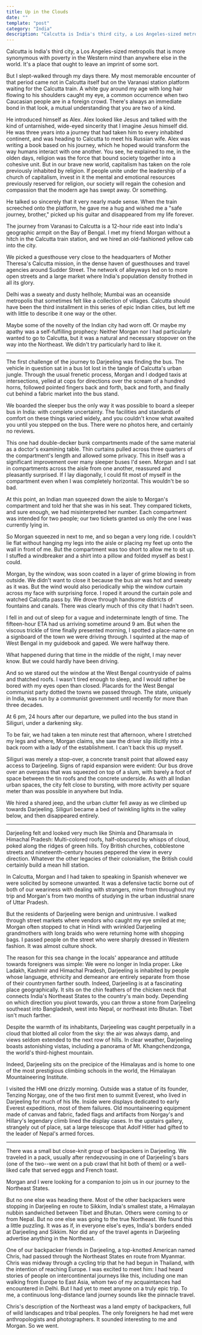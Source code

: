 ```yaml
---
title: Up in the Clouds
date: ""
template: "post"
category: "India"
description: "Calcutta is India's third city, a Los Angeles-sized metropolis that is more synonymous with poverty in the Western mind than anywhere else in the world. ..."
---
```


Calcutta is India's third city, a Los Angeles-sized metropolis that is more synonymous with poverty in the Western mind than anywhere else in the world. It's a place that ought to leave an imprint of some sort.
 
But I slept-walked through my days there. My most memorable encounter of that period came not in Calcutta itself but on the Varanasi station platform waiting for the Calcutta train. A white guy around my age with long hair flowing to his shoulders caught my eye, a common occurrence when two Caucasian people are in a foreign crowd. There's always an immediate bond in that look, a mutual understanding that you are two of a kind.
 
He introduced himself as Alex. Alex looked like Jesus and talked with the kind of untarnished, wide-eyed sincerity that I imagine Jesus himself did. He was three years into a journey that had taken him to every inhabited continent, and was heading to Calcutta to meet his Russian wife. Alex was writing a book based on his journey, which he hoped would transform the way humans interact with one another. You see, he explained to me, in the olden days, religion was the force that bound society together into a cohesive unit. But in our brave new world, capitalism has taken on the role previously inhabited by religion. If people unite under the leadership of a church of capitalism, invest in it the mental and emotional resources previously reserved for religion, our society will regain the cohesion and compassion that the modern age has swept away. Or something.
 
He talked so sincerely that it very nearly made sense. When the train screeched onto the platform, he gave me a hug and wished me a "safe journey, brother," picked up his guitar and disappeared from my life forever.
 
The journey from Varanasi to Calcutta is a 12-hour ride east into India's geographic armpit on the Bay of Bengal. I met my friend Morgan without a hitch in the Calcutta train station, and we hired an old-fashioned yellow cab into the city.
 
We picked a guesthouse very close to the headquarters of Mother Theresa's Calcutta mission, in the dense haven of guesthouses and travel agencies around Sudder Street. The network of alleyways led on to more open streets and a large market where India's population density frothed in all its glory.
 
Delhi was a sweaty and dusty hellhole; Mumbai was an oceanside metropolis that sometimes felt like a collection of villages. Calcutta should have been the third installment in this series of epic Indian cities, but left me with little to describe it one way or the other.
 
Maybe some of the novelty of the Indian city had worn off. Or maybe my apathy was a self-fulfilling prophecy: Neither Morgan nor I had particularly wanted to go to Calcutta, but it was a natural and necessary stopover on the way into the Northeast. We didn't try particularly hard to like it.
 
* * *
 
The first challenge of the journey to Darjeeling was finding the bus. The vehicle in question sat in a bus lot lost in the tangle of Calcutta's urban jungle. Through the usual frenetic process, Morgan and I dodged taxis at intersections, yelled at cops for directions over the scream of a hundred horns, followed pointed fingers back and forth, back and forth, and finally cut behind a fabric market into the bus stand.
 
We boarded the sleeper bus the only way it was possible to board a sleeper bus in India: with complete uncertainty. The facilities and standards of comfort on these things varied widely, and you couldn't know what awaited you until you stepped on the bus. There were no photos here, and certainly no reviews.
 
This one had double-decker bunk compartments made of the same material as a doctor's examining table. Thin curtains pulled across three quarters of the compartment's length and allowed some privacy. This in itself was a significant improvement over many sleeper buses I'd seen. Morgan and I sat in compartments across the aisle from one another, reassured and pleasantly surprised. If I lay diagonally, I could fit most of myself in the compartment even when I was completely horizontal. This wouldn't be so bad.
 
At this point, an Indian man squeezed down the aisle to Morgan's compartment and told her that she was in his seat. They compared tickets, and sure enough, we had misinterpreted her number. Each compartment was intended for two people; our two tickets granted us only the one I was currently lying in.
 
So Morgan squeezed in next to me, and so began a very long ride. I couldn't lie flat without hanging my legs into the aisle or placing my feet up onto the wall in front of me. But the compartment was too short to allow me to sit up. I stuffed a windbreaker and a shirt into a pillow and folded myself as best I could.
 
Morgan, by the window, was soon coated in a layer of grime blowing in from outside. We didn't want to close it because the bus air was hot and sweaty as it was. But the wind would also periodically whip the window curtain across my face with surprising force. I roped it around the curtain pole and watched Calcutta pass by. We drove through handsome districts of fountains and canals. There was clearly much of this city that I hadn't seen.
 
I fell in and out of sleep for a vague and indeterminate length of time. The fifteen-hour ETA had us arriving sometime around 9 am. But when the viscous trickle of time finally presented morning, I spotted a place-name on a signboard of the town we were driving through. I squinted at the map of West Bengal in my guidebook and gaped. We were halfway there.
 
What happened during that time in the middle of the night, I may never know. But we could hardly have been driving.
 
And so we stared out the window at the West Bengal countryside of palms and thatched roofs. I wasn't tired enough to sleep, and I would rather be bored with my eyes open than closed.  Placards for the West Bengal communist party dotted the towns we passed through. The state, uniquely in India, was run by a communist government until recently for more than three decades.
 
At 6 pm, 24 hours after our departure, we pulled into the bus stand in Siliguri, under a darkening sky.
 
To be fair, we had taken a ten minute rest that afternoon, where I stretched my legs and where, Morgan claims, she saw the driver slip illicitly into a back room with a lady of the establishment. I can't back this up myself.
 
Siliguri was merely a stop-over, a concrete transit point that allowed easy access to Darjeeling. Signs of rapid expansion were evident: Our bus drove over an overpass that was squeezed on top of a slum, with barely a foot of space between the tin roofs and the concrete underside. As with all Indian urban spaces, the city felt close to bursting, with more activity per square meter than was possible in anywhere but India.
 
We hired a shared jeep, and the urban clutter fell away as we climbed up towards Darjeeling. Siliguri became a bed of twinkling lights in the valley below, and then disappeared entirely.
 
* * *
 
Darjeeling felt and looked very much like Shimla and Dharamsala in Himachal Pradesh: Multi-colored roofs, half-obscured by whisps of cloud, poked along the ridges of green hills. Toy British churches, cobblestone streets and nineteenth-century houses peppered the view in every direction. Whatever the other legacies of their colonialism, the British could certainly build a mean hill station.
 
In Calcutta, Morgan and I had taken to speaking in Spanish whenever we were solicited by someone unwanted. It was a defensive tactic borne out of both of our weariness with dealing with strangers, mine from throughout my trip and Morgan's from two months of studying in the urban industrial snare of Uttar Pradesh.
 
But the residents of Darjeeling were benign and unintrusive.  I walked through street markets where vendors who caught my eye smiled at me; Morgan often stopped to chat in Hindi with wrinkled Darjeeling grandmothers with long braids who were returning home with shopping bags. I passed people on the street who were sharply dressed in Western fashion. It was almost culture shock.
 
The reason for this sea change in the locals' appearance and attitude towards foreigners was simple: We were no longer in India proper. Like Ladakh, Kashmir and Himachal Pradesh, Darjeeling is inhabited by people whose language, ethnicity and demeanor are entirely separate from those of their countrymen farther south. Indeed, Darjeeling is at a fascinating place geographically. It sits on the chin feathers of the chicken neck that connects India's Northeast States to the country's main body. Depending on which direction you pivot towards, you can throw a stone from Darjeeling southeast into Bangladesh, west into Nepal, or northeast into Bhutan. Tibet isn't much farther.
 
Despite the warmth of its inhabitants, Darjeeling was caught perpetually in a cloud that blotted all color from the sky: the air was always damp, and views seldom extended to the next row of hills. In clear weather, Darjeeling boasts astonishing vistas, including a panorama of Mt. Khangchendzonga, the world's third-highest mountain.
 
Indeed, Darjeeling sits on the precipice of the Himalayas and is home to one of the most prestigious climbing schools in the world, the Himalayan Mountaineering Institute.
 
I visited the HMI one drizzly morning. Outside was a statue of its founder, Tenzing Norgay, one of the two first men to summit Everest, who lived in Darjeeling for much of his life. Inside were displays dedicated to early Everest expeditions, most of them failures. Old mountaineering equipment made of canvas and fabric, faded flags and artifacts from Norgay's and Hillary's legendary climb lined the display cases. In the upstairs gallery, strangely out of place, sat a large telescope that Adolf Hitler had gifted to the leader of Nepal's armed forces.
 
* * *
 
There was a small but close-knit group of backpackers in Darjeeling. We traveled in a pack, usually after rendezvousing in one of Darjeeling's bars (one of the two--we went on a pub crawl that hit both of them) or a well-liked cafe that served eggs and French toast.
 
Morgan and I were looking for a companion to join us in our journey to the Northeast States.
 
 
But no one else was heading there. Most of the other backpackers were stopping in Darjeeling en route to Sikkim, India's smallest state, a Himalayan nubbin sandwiched between Tibet and Bhutan. Others were coming to or from Nepal. But no one else was going to the true Northeast. We found this a little puzzling. It was as if, in everyone else's eyes, India's borders ended at Darjeeling and Sikkim. Nor did any of the travel agents in Darjeeling advertise anything in the Northeast.
 
One of our backpacker friends in Darjeeling, a top-knotted American named Chris, had passed through the Northeast States en route from Myanmar. Chris was midway through a cycling trip that he had begun in Thailand, with the intention of reaching Europe. I was excited to meet him: I had heard stories of people on intercontinental journeys like this, including one man walking from Europe to East Asia, whom two of my acquaintances had encountered in Delhi. But I had yet to meet anyone on a truly epic trip. To me, a continuous long-distance land journey sounds like the pinnacle travel.
 
Chris's description of the Northeast was a land empty of backpackers, full of wild landscapes and tribal peoples. The only foreigners he had met were anthropologists and photographers. It sounded interesting to me and Morgan. So we went.
